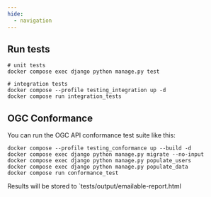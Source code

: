 ```yaml
---
hide:
  - navigation
---
```


## Run tests

    # unit tests
    docker compose exec django python manage.py test

    # integration tests
    docker compose --profile testing_integration up -d
    docker compose run integration_tests


## OGC Conformance

You can run the OGC API conformance test suite like this:

```
docker compose --profile testing_conformance up --build -d
docker compose exec django python manage.py migrate --no-input
docker compose exec django python manage.py populate_users
docker compose exec django python manage.py populate_data
docker compose run conformance_test
```

Results will be stored to `tests/output/emailable-report.html
